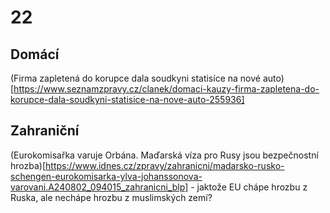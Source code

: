 # 22

## Domácí

(Firma zapletená do korupce dala soudkyni statisíce na nové auto)[https://www.seznamzpravy.cz/clanek/domaci-kauzy-firma-zapletena-do-korupce-dala-soudkyni-statisice-na-nove-auto-255936]

## Zahraniční

(Eurokomisařka varuje Orbána. Maďarská víza pro Rusy jsou bezpečnostní hrozba)[https://www.idnes.cz/zpravy/zahranicni/madarsko-rusko-schengen-eurokomisarka-ylva-johanssonova-varovani.A240802_094015_zahranicni_blp] - jaktože EU chápe hrozbu z Ruska, ale nechápe hrozbu z muslimských zemí?
